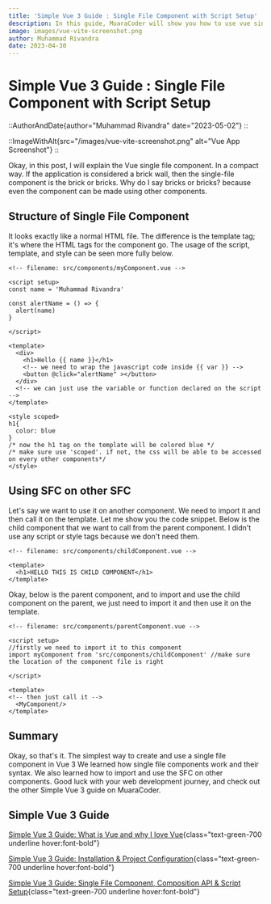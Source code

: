 ```yaml
---
title: 'Simple Vue 3 Guide : Single File Component with Script Setup'
description: In this guide, MuaraCoder will show you how to use vue single file compoent with composition API and Script Setup in simple way. 
image: images/vue-vite-screenshot.png
author: Muhammad Rivandra
date: 2023-04-30
---
```


# Simple Vue 3 Guide : Single File Component with Script Setup

::AuthorAndDate{author="Muhammad Rivandra" date="2023-05-02"}
::

::ImageWithAlt{src="/images/vue-vite-screenshot.png" alt="Vue App Screenshot"}
::

Okay, in this post, I will explain the Vue single file component. In a compact way. If the application is considered a brick wall, then the single-file component is the brick or bricks. Why do I say bricks or bricks? because even the component can be made using other components.

## Structure of Single File Component

It looks exactly like a normal HTML file. The difference is the template tag; it's where the HTML tags for the component go. The usage of the script, template, and style can be seen more fully below.

```vue
<!-- filename: src/components/myComponent.vue -->

<script setup>
const name = 'Muhammad Rivandra'

const alertName = () => {
  alert(name)
}

</script>

<template>
  <div>
    <h1>Hello {{ name }}</h1>
    <!-- we need to wrap the javascript code inside {{ var }} -->
    <button @click="alertName" ></button>
  </div>
  <!-- we can just use the variable or function declared on the script -->
</template>

<style scoped> 
h1{
  color: blue
}
/* now the h1 tag on the template will be colored blue */
/* make sure use 'scoped'. if not, the css will be able to be accessed on every other components*/
</style>
```

## Using SFC on other SFC

Let's say we want to use it on another component. We need to import it and then call it on the template. Let me show you the code snippet. Below is the child component that we want to call from the parent component. I didn't use any script or style tags because we don't need them.

```vue
<!-- filename: src/components/childComponent.vue -->

<template>
  <h1>HELLO THIS IS CHILD COMPONENT</h1>
</template>

```

Okay, below is the parent component, and to import and use the child component on the parent, we just need to import it and then use it on the template.

```vue
<!-- filename: src/components/parentComponent.vue -->

<script setup>
//firstly we need to import it to this component
import myComponent from 'src/components/childComponent' //make sure the location of the component file is right 

</script>

<template>
<!-- then just call it -->
  <MyComponent/>
</template>

```


## Summary

Okay, so that's it. The simplest way to create and use a single file component in Vue 3 We learned how single file components work and their syntax. We also learned how to import and use the SFC on other components. Good luck with your web development journey, and check out the other Simple Vue 3 guide on MuaraCoder.


## Simple Vue 3 Guide
[Simple Vue 3 Guide: What is Vue and why I love Vue](/front-end/what-is-vue-and-why-i-love-it){class="text-green-700 underline hover:font-bold"}

[Simple Vue 3 Guide: Installation & Project Configuration](/front-end/vue-installation-and-project-configuration){class="text-green-700 underline hover:font-bold"}

[Simple Vue 3 Guide: Single File Component, Composition API & Script Setup](/front-end/vue-sfc){class="text-green-700 underline hover:font-bold"}

<!-- [Simple Vue 3 Guide: Intro to Vue Router](/){class="text-green-700 underline hover:font-bold"}

[Simple Vue 3 Guide: Deploying Free on Netlify](/){class="text-green-700 underline hover:font-bold"}
 -->
